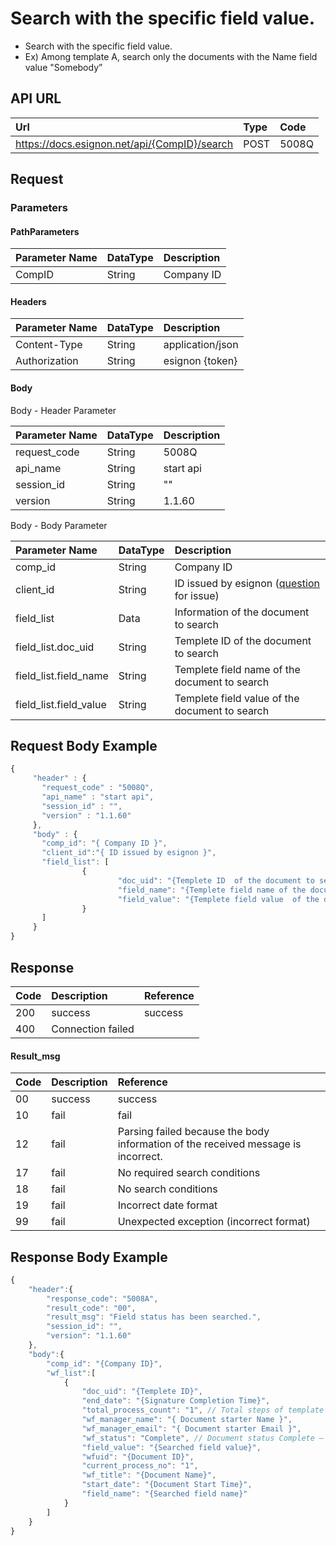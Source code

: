 # Search with the specific field value.

* Search with the specific field value.
* Ex\) Among template A, search only the documents with the Name field value "Somebody”

## API URL

| Url | Type | **Code** |
| :--- | :--- | :--- |
| https://docs.esignon.net/api/{CompID}/search | POST | 5008Q |

## Request

### Parameters

#### PathParameters

| **Parameter Name** | DataType | **Description** |
| :--- | :--- | :--- |
| CompID | String | Company ID |

####  Headers

| **Parameter Name**                         | DataType | **Description** |
| :--- | :--- | :--- |
| Content-Type | String | application/json |
| Authorization | String | esignon {token} |

####   Body 

  Body - Header Parameter

| **Parameter Name**                         | DataType | **Description** |
| :--- | :--- | :--- |
| request\_code | String | 5008Q |
| api\_name | String | start api |
| session\_id | String | "" |
| version | String | 1.1.60 |

  Body - Body Parameter

| **Parameter Name** | DataType | **Description** |
| :--- | :--- | :--- |
| comp\_id | String | Company ID |
| client\_id | String |  ID issued by esignon \([question](https://esignon.net/en/customer/) for issue\) |
| field\_list | Data | Information of the document to search |
| field\_list.doc\_uid | String | Templete ID of the document to search |
| field\_list.field\_name | String | Templete field name of the document to search |
| field\_list.field\_value | String | Templete field value  of the document to search |

## Request Body Example

```javascript
{
	 "header" : {
	   "request_code" : "5008Q",            
	   "api_name" : "start api",    
	   "session_id" : "",    
	   "version" : "1.1.60"
	 },
	 "body" : {
	   "comp_id": "{ Company ID }",
	   "client_id":"{ ID issued by esignon }",
	   "field_list": [ 
			    {
						"doc_uid": "{Templete ID  of the document to search}",
						"field_name": "{Templete field name of the document to search}",
						"field_value": "{Templete field value  of the document to search}"
			    }
	   ]
	 }
}

```

## Response

| Code | **Description** | **Reference** |
| :--- | :--- | :--- |
| 200 | success | success |
| 400 | Connection failed |  |

#### Result\_msg

| Code | **Description** | **Reference** |
| :--- | :--- | :--- |
| 00 | success | success |
| 10 | fail | fail |
| 12 | fail | Parsing failed because the body information of the received message is incorrect. |
| 17 | fail | No required search conditions |
| 18 | fail | No search conditions |
| 19 | fail | Incorrect date format |
| 99 | fail | Unexpected exception \(incorrect format\) |

## Response Body Example

```javascript
{
	"header":{
		"response_code": "5008A",
		"result_code": "00",
		"result_msg": "Field status has been searched.",
		"session_id": "",
		"version": "1.1.60"
	},
	"body":{
		"comp_id": "{Company ID}",
		"wf_list":[
			{
				"doc_uid": "{Templete ID}",
				"end_date": "{Signature Completion Time}",
				"total_process_count": "1", // Total steps of template
				"wf_manager_name": "{ Document starter Name }",
				"wf_manager_email": "{ Document starter Email }",
				"wf_status": "Complete", // Document status Complete – Done, Playing – In progress
				"field_value": "{Searched field value}",
				"wfuid": "{Document ID}",
				"current_process_no": "1",
				"wf_title": "{Document Name}",
				"start_date": "{Document Start Time}",
				"field_name": "{Searched field name}"
			}
		]
	}
}

```

